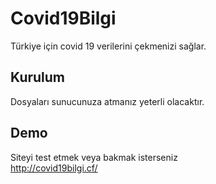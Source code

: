 # Covid19Bilgi
Türkiye için covid 19 verilerini çekmenizi sağlar.<br>
## Kurulum
Dosyaları sunucunuza atmanız yeterli olacaktır.<br>
## Demo
Siteyi test etmek veya bakmak isterseniz<br>
http://covid19bilgi.cf/
